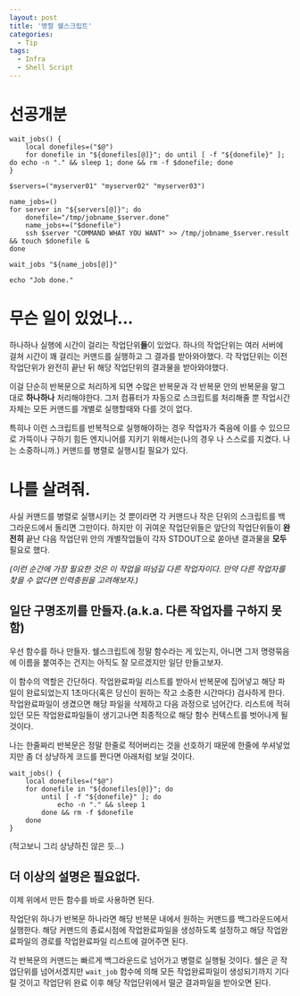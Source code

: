 ```yaml
---
layout: post
title: '병렬 쉘스크립트'
categories:
  - Tip
tags:
  - Infra
  - Shell Script
---
```


# 선공개분

```shell
wait_jobs() {
    local donefiles=("$@")
    for donefile in "${donefiles[@]}"; do until [ -f "${donefile}" ]; do echo -n "." && sleep 1; done && rm -f $donefile; done
}

$servers=("myserver01" "myserver02" "myserver03")

name_jobs=()
for server in "${servers[@]}"; do
    donefile="/tmp/jobname_$server.done"
    name_jobs+=("$donefile")
    ssh $server "COMMAND WHAT YOU WANT" >> /tmp/jobname_$server.result && touch $donefile &
done

wait_jobs "${name_jobs[@]}"

echo "Job done."
```

# 무슨 일이 있었나...

하나하나 실행에 시간이 걸리는 작업단위**들**이 있었다. 하나의 작업단위는 여러 서버에 걸쳐 시간이 꽤 걸리는 커맨드를 실행하고 그 결과를 받아와야했다. 각 작업단위는 이전 작업단위가 완전히 끝난 뒤 해당 작업단위의 결과물을 받아와야했다.

이걸 단순히 반복문으로 처리하게 되면 수많은 반복문과 각 반복문 안의 반복문을 말그대로 **하나하나** 처리해야한다. 그저 컴퓨터가 자동으로 스크립트를 처리해줄 뿐 작업시간 자체는 모든 커맨드를 개별로 실행할때와 다를 것이 없다.

특히나 이런 스크립트를 반복적으로 실행해야하는 경우 작업자가 죽음에 이를 수 있으므로 가뜩이나 구하기 힘든 엔지니어를 지키기 위해서는(나의 경우 나 스스로를 지켰다. 나는 소중하니까.) 커맨드를 병렬로 실행시킬 필요가 있다.

# 나를 살려줘.

사실 커맨드를 병렬로 실행시키는 것 뿐이라면 각 커맨드나 작은 단위의 스크립트를 백그라운드에서 돌리면 그만이다. 하지만 이 귀여운 작업단위들은 앞단의 작업단위들이 **완전히** 끝난 다음 작업단위 안의 개별작업들이 각자 STDOUT으로 쏟아낸 결과물을 **모두** 필요로 했다.

*(이런 순간에 가장 필요한 것은 이 작업을 떠넘길 다른 작업자이다. 만약 다른 작업자를 찾을 수 없다면 인력충원을 고려해보자.)*

## 일단 구명조끼를 만들자.(a.k.a. 다른 작업자를 구하지 못함)

우선 함수를 하나 만들자. 쉘스크립트에 정말 함수라는 게 있는지, 아니면 그저 명령묶음에 이름을 붙여주는 건지는 아직도 잘 모르겠지만 일단 만들고보자.

이 함수의 역할은 간단하다. 작업완료파일 리스트를 받아서 반복문에 집어넣고 해당 파일이 완료되었는지 1초마다(혹은 당신이 원하는 작고 소중한 시간마다) 검사하게 한다. 작업완료파일이 생겼으면 해당 파일을 삭제하고 다음 과정으로 넘어간다. 리스트에 적혀있던 모든 작업완료파일들이 생기고나면 최종적으로 해당 함수 컨텍스트를 벗어나게 될 것이다.

나는 한줄짜리 반복문은 정말 한줄로 적어버리는 것을 선호하기 때문에 한줄에 쑤셔넣었지만 좀 더 상냥하게 코드를 짠다면 아래처럼 보일 것이다.

```shell
wait_jobs() {
    local donefiles=("$@")
    for donefile in "${donefiles[@]}"; do
        until [ -f "${donefile}" ]; do
            echo -n "." && sleep 1
        done && rm -f $donefile
    done
}
```

(적고보니 그리 상냥하진 않은 듯...)

## 더 이상의 설명은 필요없다.

이제 위에서 만든 함수를 바로 사용하면 된다.

작업단위 하나가 반복문 하나라면 해당 반복문 내에서 원하는 커맨드를 백그라운드에서 실행한다. 해당 커맨드의 종료시점에 작업완료파일을 생성하도록 설정하고 해당 작업완료파일의 경로를 작업완료파일 리스트에 걸어주면 된다.

각 반복문의 커맨드는 빠르게 백그라운드로 넘어가고 병렬로 실행될 것이다. 쉘은 곧 작업단위를 넘어서겠지만 `wait_job` 함수에 의해 모든 작업완료파일이 생성되기까지 기다릴 것이고 작업단위 완료 이후 해당 작업단위에서 떨군 결과파일을 받아오면 된다.
